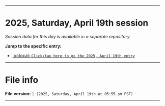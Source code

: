 
***

# 2025, Saturday, April 19th session

_Session data for this day is available in a separate repository._

**Jump to the specific entry:**

- [:octocat: `Click/tap here to go the 2025, April 19th entry`](https://github.com/seanpm2001/SeansLifeArchive_Images_TinyTower_Y2025/tree/SeansLifeArchive_Images_TinyTower_Y2025_Main-dev/2025/04_April/19/)

***

# File info

**File version:** `1 (2025, Saturday, April 19th at 05:55 pm PST)`

***
